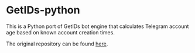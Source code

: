 # GetIDs-python

This is a Python port of GetIDs bot engine that calculates Telegram account age based on known account creation times.

The original repository can be found [here](https://github.com/wjclub/telegram-bot-getids).
